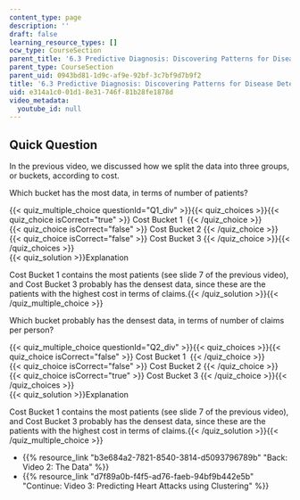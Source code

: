 ```yaml
---
content_type: page
description: ''
draft: false
learning_resource_types: []
ocw_type: CourseSection
parent_title: '6.3 Predictive Diagnosis: Discovering Patterns for Disease Detection '
parent_type: CourseSection
parent_uid: 0943bd81-1d9c-af9e-92bf-3c7bf9d7b9f2
title: '6.3 Predictive Diagnosis: Discovering Patterns for Disease Detection'
uid: e314a1c0-01d1-8e31-746f-81b28fe1878d
video_metadata:
  youtube_id: null
---
```

## Quick Question

In the previous video, we discussed how we split the data into three groups, or buckets, according to cost.

Which bucket has the most data, in terms of number of patients?

{{< quiz_multiple_choice questionId="Q1_div" >}}{{< quiz_choices >}}{{< quiz_choice isCorrect="true" >}} Cost Bucket 1  {{< /quiz_choice >}}  
{{< quiz_choice isCorrect="false" >}} Cost Bucket 2 {{< /quiz_choice >}}  
{{< quiz_choice isCorrect="false" >}} Cost Bucket 3 {{< /quiz_choice >}}{{< /quiz_choices >}}  
{{< quiz_solution >}}Explanation

Cost Bucket 1 contains the most patients (see slide 7 of the previous video), and Cost Bucket 3 probably has the densest data, since these are the patients with the highest cost in terms of claims.{{< /quiz_solution >}}{{< /quiz_multiple_choice >}}

Which bucket probably has the densest data, in terms of number of claims per person?

{{< quiz_multiple_choice questionId="Q2_div" >}}{{< quiz_choices >}}{{< quiz_choice isCorrect="false" >}} Cost Bucket 1  {{< /quiz_choice >}}  
{{< quiz_choice isCorrect="false" >}} Cost Bucket 2 {{< /quiz_choice >}}  
{{< quiz_choice isCorrect="true" >}} Cost Bucket 3 {{< /quiz_choice >}}{{< /quiz_choices >}}  
{{< quiz_solution >}}Explanation

Cost Bucket 1 contains the most patients (see slide 7 of the previous video), and Cost Bucket 3 probably has the densest data, since these are the patients with the highest cost in terms of claims.{{< /quiz_solution >}}{{< /quiz_multiple_choice >}}

- {{% resource_link "b3e684a2-7821-8540-3814-d5093796789b" "Back: Video 2: The Data" %}}
- {{% resource_link "d7f89a0b-f4f5-ad76-faeb-94bf9b442e5b" "Continue: Video 3: Predicting Heart Attacks using Clustering" %}}